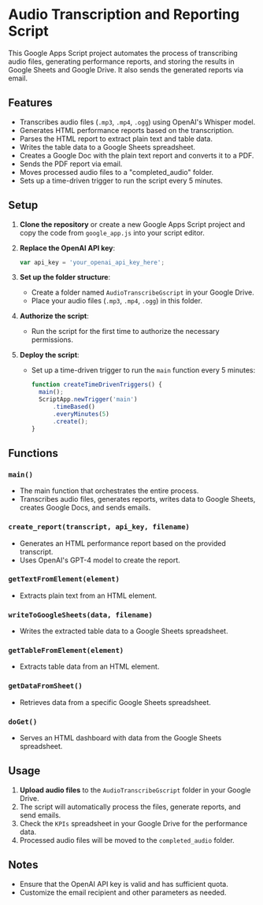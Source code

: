 # Audio Transcription and Reporting Script

This Google Apps Script project automates the process of transcribing audio files, generating performance reports, and storing the results in Google Sheets and Google Drive. It also sends the generated reports via email.

## Features

- Transcribes audio files (`.mp3`, `.mp4`, `.ogg`) using OpenAI's Whisper model.
- Generates HTML performance reports based on the transcription.
- Parses the HTML report to extract plain text and table data.
- Writes the table data to a Google Sheets spreadsheet.
- Creates a Google Doc with the plain text report and converts it to a PDF.
- Sends the PDF report via email.
- Moves processed audio files to a "completed_audio" folder.
- Sets up a time-driven trigger to run the script every 5 minutes.

## Setup

1. **Clone the repository** or create a new Google Apps Script project and copy the code from `google_app.js` into your script editor.

2. **Replace the OpenAI API key**:
   ```javascript
   var api_key = 'your_openai_api_key_here';
   ```

3. **Set up the folder structure**:
   - Create a folder named `AudioTranscribeGscript` in your Google Drive.
   - Place your audio files (`.mp3`, `.mp4`, `.ogg`) in this folder.

4. **Authorize the script**:
   - Run the script for the first time to authorize the necessary permissions.

5. **Deploy the script**:
   - Set up a time-driven trigger to run the `main` function every 5 minutes:
     ```javascript
     function createTimeDrivenTriggers() {
       main();
       ScriptApp.newTrigger('main')
           .timeBased()
           .everyMinutes(5)
           .create();
     }
     ```

## Functions

### `main()`
- The main function that orchestrates the entire process.
- Transcribes audio files, generates reports, writes data to Google Sheets, creates Google Docs, and sends emails.

### `create_report(transcript, api_key, filename)`
- Generates an HTML performance report based on the provided transcript.
- Uses OpenAI's GPT-4 model to create the report.

### `getTextFromElement(element)`
- Extracts plain text from an HTML element.

### `writeToGoogleSheets(data, filename)`
- Writes the extracted table data to a Google Sheets spreadsheet.

### `getTableFromElement(element)`
- Extracts table data from an HTML element.

### `getDataFromSheet()`
- Retrieves data from a specific Google Sheets spreadsheet.

### `doGet()`
- Serves an HTML dashboard with data from the Google Sheets spreadsheet.

## Usage

1. **Upload audio files** to the `AudioTranscribeGscript` folder in your Google Drive.
2. The script will automatically process the files, generate reports, and send emails.
3. Check the `KPIs` spreadsheet in your Google Drive for the performance data.
4. Processed audio files will be moved to the `completed_audio` folder.

## Notes

- Ensure that the OpenAI API key is valid and has sufficient quota.
- Customize the email recipient and other parameters as needed.